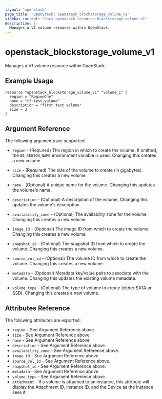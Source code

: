 ```yaml
---
layout: "openstack"
page_title: "OpenStack: openstack_blockstorage_volume_v1"
sidebar_current: "docs-openstack-resource-blockstorage-volume-v1"
description: |-
  Manages a V1 volume resource within OpenStack.
---
```


# openstack\_blockstorage\_volume_v1

Manages a V1 volume resource within OpenStack.

## Example Usage

```
resource "openstack_blockstorage_volume_v1" "volume_1" {
  region = "RegionOne"
  name = "tf-test-volume"
  description = "first test volume"
  size = 3
}
```

## Argument Reference

The following arguments are supported:

* `region` - (Required) The region in which to create the volume. If
    omitted, the `OS_REGION_NAME` environment variable is used. Changing this
    creates a new volume.

* `size` - (Required) The size of the volume to create (in gigabytes). Changing
    this creates a new volume.

* `name` - (Optional) A unique name for the volume. Changing this updates the
    volume's name.

* `description` - (Optional) A description of the volume. Changing this updates
    the volume's description.

* `availability_zone` - (Optional) The availability zone for the volume.
    Changing this creates a new volume.

* `image_id` - (Optional) The image ID from which to create the volume.
    Changing this creates a new volume.

* `snapshot_id` - (Optional) The snapshot ID from which to create the volume.
    Changing this creates a new volume.

* `source_vol_id` - (Optional) The volume ID from which to create the volume.
    Changing this creates a new volume.

* `metadata` - (Optional) Metadata key/value pairs to associate with the volume.
    Changing this updates the existing volume metadata.

* `volume_type` - (Optional) The type of volume to create (either SATA or SSD).
    Changing this creates a new volume.

## Attributes Reference

The following attributes are exported:

* `region` - See Argument Reference above.
* `size` - See Argument Reference above.
* `name` - See Argument Reference above.
* `description` - See Argument Reference above.
* `availability_zone` - See Argument Reference above.
* `image_id` - See Argument Reference above.
* `source_vol_id` - See Argument Reference above.
* `snapshot_id` - See Argument Reference above.
* `metadata` - See Argument Reference above.
* `volume_type` - See Argument Reference above.
* `attachment` - If a volume is attached to an instance, this attribute will
    display the Attachment ID, Instance ID, and the Device as the Instance
    sees it.
